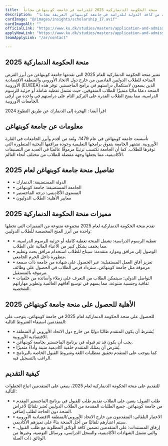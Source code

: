 ```yaml
---
title:  ‎منحة الحكومة الدنماركية 2025 للدراسة في جامعة كوبنهاغن مجاناً 
description:  "منحة ممولة بالكامل مقدمة من الحكومة الدنماركية للطلاب من كافة الدولة للدراسة في جامعة كوبنهاغن العريقة مجانا." 
cardImage: "@/images/insights/scholarship_17.avif" 
cardImageAlt: "" 
officialLink: "https://www.ku.dk/studies/masters/application-and-admission/tuition-fees-and-scholarships#ce15341" 
applyNowLink: "https://www.ku.dk/studies/masters/application-and-admission/tuition-fees-and-scholarships#ce15341" 
teamApplyLink: "/ar/contact"

---
```


## منحة الحكومة الدنماركية 2025

تعتبر منحة الحكومة الدنماركية للعام 2025 التي تقدمها جامعة كوبنهاغن من أبرز الفرص المتاحة للطلاب الدوليين القادمين من خارج دول الاتحاد الأوروبي والمنطقة الاقتصادية الأوروبية (EU/EEA) الذين يسعون لاستكمال دراستهم في برامج الماجستير. توفر هذه المنحة دعمًا ماليًا متميزًا للطلاب المتفوقين، حيث تشمل تغطية شاملة أو جزئية للرسوم الدراسية، مما يمنح الطلاب القدرة على التركيز التام على دراستهم في واحدة من أرقى الجامعات الأوروبية.

اقرأ أيضا : الهجرة إلى الدنمارك عن طريق التطوع 2024

## معلومات عن جامعة كوبنهاغن

تأسست جامعة كوبنهاغن في عام 1479، وتُعد من أقدم وأبرز الجامعات في القارة الأوروبية. تشتهر الجامعة بتفوق برامجها التعليمية وجودة مرافقها البحثية المتطورة التي توفرها للطلاب. كما أن الجامعة تكتسب ترتيبًا مرموقًا عالميًا في العديد من التصنيفات الأكاديمية، مما يجعلها وجهة مفضلة للطلاب من مختلف أنحاء العالم.

## تفاصيل منحة جامعة كوبنهاغن لعام 2025

- • الدولة المستضيفة: الدنمارك
- • الجامعة المستضيفة: جامعة كوبنهاغن
- • المستوى الأكاديمي: درجة الماجستير
- • معايير الأهلية: الطلاب الدوليون

## مميزات منحة الحكومة الدنماركية 2025

تقدم منحة الحكومة الدنماركية لعام 2025 مجموعة متنوعة من المميزات التي تجعلها واحدة من أبرز المنح المخصصة للطلاب الدوليين:

- • تغطية الرسوم الدراسية: تشمل المنحة تغطية كاملة أو جزئية للرسوم الدراسية، مما يخفف بشكل كبير من الأعباء المالية على الطلاب.
- • الوصول إلى مرافق وموارد متقدمة: سيتاح للطلاب استخدام مرافق بحث وتعليم متطورة داخل الحرم الجامعي.
- • تعزيز آفاق العمل المستقبلية: عبر الحصول على شهادة من جامعة ذات سمعة مرموقة مثل جامعة كوبنهاغن، ستزداد فرص الطلاب في الحصول على وظائف مرموقة بالمستقبل.
- • التواصل الدولي: سيتمكن الطلاب من التعرف على زملاء وأساتذة من خلفيات ثقافية وجنسية متنوعة، مما يسهم في توسيع آفاقهم العالمية وتطوير مهاراتهم الشخصية.

## الأهلية للحصول على منحة جامعة كوبنهاغن 2025

للحصول على منحة الحكومة الدنماركية لعام 2025 في جامعة كوبنهاغن، يتوجب على المتقدمين استيفاء الشروط التالية:

- • يُشترط أن يكون المتقدم طالبًا دوليًا من خارج دول الاتحاد الأوروبي أو المنطقة الاقتصادية الأوروبية.
- • يجب أن يكون قد تم قبوله في برنامج الماجستير بجامعة كوبنهاغن.
- • يُفترض أن يمتلك المتقدم خلفية أكاديمية متينة وأداءً متميزًا.
- • كما يتوجب على المتقدم تحقيق متطلبات اللغة وشروط القبول الخاصة بالبرنامج الراغب بالتسجيل فيه.

## كيفية التقديم

للتقديم على منحة الحكومة الدنماركية لعام 2025، ينبغي على المتقدمين اتباع الخطوات التالية:

- • طلب القبول: يتعين على الطلاب تقديم طلب للقبول في برنامج الماجستير المقدم من جامعة كوبنهاغن. جميع الطلبات المقدمة من الطلاب الدوليين تُعتبر تلقائيًا لأغراض المنحة دون الحاجة لطلب إضافي.
- • الاعتبار التلقائي: المتقدمون من خارج الاتحاد الأوروبي/المنطقة الاقتصادية الأوروبية سيتم اعتبارهم تلقائيًا من أجل المنحة بناءً على تميزهم الأكاديمي.
- • إرفاق المستندات: على المتقدمين تضمين كافة الوثائق المطلوبة مع طلب القبول، والتي تشمل الشهادات الأكاديمية، والسجل الدراسي، ورسائل التوصية، وغيرها من الوثائق ذات الصلة.

